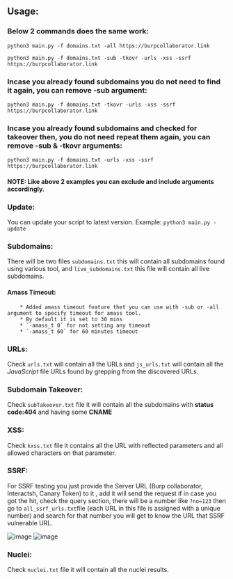 ## Usage:

### Below 2 commands does the same work:
`python3 main.py -f domains.txt -all https://burpcollaborator.link`

`python3 main.py -f domains.txt -sub -tkovr -urls -xss -ssrf https://burpcollaborator.link`

### Incase you already found subdomains you do not need to find it again, you can remove **-sub** argument:
`python3 main.py -f domains.txt -tkovr -urls -xss -ssrf https://burpcollaborator.link`

### Incase you already found subdomains and checked for takeover then, you do not need repeat them again, you can remove **-sub** & **-tkovr** arguments:
`python3 main.py -f domains.txt -urls -xss -ssrf https://burpcollaborator.link`

#### NOTE: Like above 2 examples you can exclude and include arguments accordingly.

### Update:
You can update your script to latest version.
Example: `python3 main.py -update`

### Subdomains:
There will be two files `subdomains.txt` this will contain all subdomains found using various tool, and `live_subdomains.txt` this file will contain all live subdomains. 
#### Amass Timeout:
        * Added amass timeout feature thet you can use with -sub or -all argument to specify timeout for amass tool.
        * By default it is set to 30 mins
        * `-amass_t 0` for not setting any timeout
        * `-amass_t 60` for 60 minutes timeout 

### URLs: 
Check `urls.txt` will contain all the URLs and `js_urls.txt`  will contain all the *JavaScript* file URLs found by grepping from the discovered URLs. 

### Subdomain Takeover:
Check `subTakeover.txt` file it will contain all the subdomains with **status code:404** and having some **CNAME**

### XSS:
Check `kxss.txt` file it contains all the URL with reflected parameters and all allowed characters on that parameter. 

### SSRF:
For SSRF testing you just provide the Server URL (Burp collaborator, Interactsh, Canary Token) to it , add it will send the request if in case you got the hit, check the query section, there will be a number like `?no=123` then go to `all_ssrf_urls.txt`file (each URL in this file is assigned with a unique number) and search for that number you will get to know the URL that SSRF vulnerable URL.

![image](https://github.com/Kirosci/Project-Recon/assets/106021529/6950b0ce-3ac5-4b22-8bdb-d57895684f9b)
![image](https://github.com/Kirosci/Project-Recon/assets/106021529/40e4ca81-664e-4a07-9c8b-51897b07226d)


### Nuclei:
Check `nuclei.txt` file it will contain all the nuclei results. 
